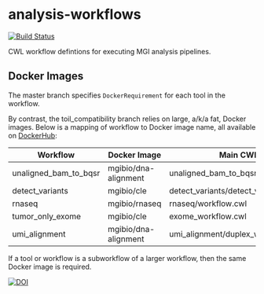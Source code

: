 # analysis-workflows

[![Build Status](https://travis-ci.org/genome/analysis-workflows.svg?branch=master)](https://travis-ci.org/genome/analysis-workflows)

CWL workflow defintions for executing MGI analysis pipelines.

## Docker Images

The master branch specifies `DockerRequirement` for each tool in the workflow.

By contrast, the toil_compatibility branch relies on large, a/k/a fat, Docker images. Below is a mapping of workflow to Docker image name, all available on [DockerHub](https://hub.docker.com/u/mgibio/):

| Workflow | Docker Image | Main CWL |
| --- | --- | --- |
| unaligned_bam_to_bqsr | mgibio/dna-alignment | unaligned_bam_to_bqsr/workflow.cwl |
| detect_variants | mgibio/cle | detect_variants/detect_variants.cwl |
| rnaseq | mgibio/rnaseq | rnaseq/workflow.cwl |
| tumor_only_exome | mgibio/cle | exome_workflow.cwl |
| umi_alignment | mgibio/dna-alignment | umi_alignment/duplex_workflow.cwl |

If a tool or workflow is a subworkflow of a larger workflow, then the same Docker image is required.



[![DOI](https://zenodo.org/badge/64162512.svg)](https://zenodo.org/badge/latestdoi/64162512)

